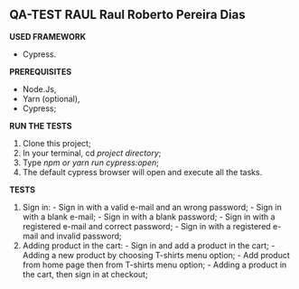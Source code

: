 **QA-TEST RAUL**
Raul Roberto Pereira Dias
---
**USED FRAMEWORK**
- Cypress.

**PREREQUISITES**
- Node.Js,
- Yarn (optional),
- Cypress;

**RUN THE TESTS**

1. Clone this project;
2. In your terminal, cd _project directory_;
3. Type *npm _or yarn_ run cypress:open*;
4. The default cypress browser will open and execute all the tasks.

**TESTS**
1. Sign in:
        - Sign in with a valid e-mail and an wrong password;
        - Sign in with a blank e-mail;
        - Sign in with a blank password;
        - Sign in with a registered e-mail and correct password;
        - Sign in with a registered e-mail and invalid password;
2. Adding product in the cart:
        - Sign in and add a product in the cart;
        - Adding a new product by choosing T-shirts menu option;
        - Add product from home page then from T-shirts menu option;
        - Adding a product in the cart, then sign in at checkout;



